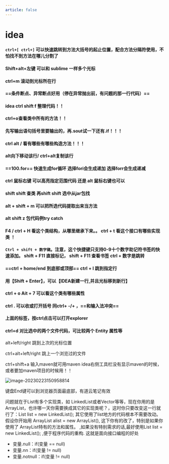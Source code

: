 ```yaml
---
article: false
---
```

# idea



#### `ctrl+[ ctrl+]` 可以快速跳转到方法大括号的起止位置，配合方法分隔符使用，不怕找不到方法在哪儿分割了

#### Shift+alt+左键 可以和 sublime 一样多个光标

#### ctrl+m 滚动到光标所在行

#### ==条件断点、异常断点好用（停在异常抛出前，有问题的那一行代码）==

#### idea ctrl shift f 整理代码！！             

####  ctrl+o查看类中所有的方法！！         

#### 先写输出语句括号里要输出的，再.sout试一下还有.if！！！     

#### ctrl alt /   看有哪些有哪些构造方法！！！   

#### alt向下移动该行/ ctrl+alt复制该行   



#### ==100.for== 快速生成for循环 选择fori会生成递加 选择forr会生成递减

#### ctrl 鼠标右键 可以高亮指定范围代码  还是 alt 鼠标右键也可以

#### shift shift 查类 再shift shift 选中从jar包找

#### alt + shift + m 可以把所选代码提取出来当方法

#### alt shift z 包代码例try catch

#### F4 / ctrl + H 看这个类结构，从哪里继承下来。。   ctrl + t 看这个接口有哪些实现类 ！

#### `Ctrl + shift + 数字键`。注意，这个快捷键只支持0-9十个数字助记符书签的快速添加。 shift + F11 直接标记， shift + F11 查看书签      ctrl + 数字是跳转

#### ==ctrl + home/end 到底部或顶部== ctrl + l 跳到指定行

#### 用【Shift + Enter】，可以【IDEA新建一行,并且光标移到新行】

#### ctrl + o  Ait + 7 可以看这个类有哪些属性  

#### ctrl . 可以收或打开括号   同ctrl+ -/+ ，==和输入法冲突==

#### 上面的标签，按ctrl点击可以打开explorer

#### ctrl+d 对比选中的两个文件代码，可比较两个 Entity 属性等

alt+left/right 跳到上次的光标位置

ctrl+alt+left/right 跳上一个浏览过的文件



ctrl+shift+a 输入maven就可用maven   idea右侧工具栏没有显示maven的时候，或者要加maven项目的时候用！！

![image-20230223150958814](https://pub-83c20763effa4ac69b4d6a9e22c9936e.r2.dev/img/202302231509949.png)





键盘End键可以到浏览器页面最底部，有道云笔记有效

问题就在于List有多个实现类，如 LinkedList或者Vector等等，现在你用的是ArrayList，也许哪一天你需要换成其它的实现类呢？，这时你只要改变这一行就行了：List list = new LinkedList(); 其它使用了list地方的代码根本不需要改动。假设你开始用 ArrayList alist = new ArrayList(), 这下你有的改了，特别是如果你使用了 ArrayList特有的方法和属性。 ,如果没有特别需求的话,最好使用List list = new LinkedList(); ,便于程序代码的重构. 这就是面向接口编程的好处



* 变量.null：if(变量 == null) 
* 变量.nn：if(变量 != null) 
* 变量.notnull：if(变量 != null)



